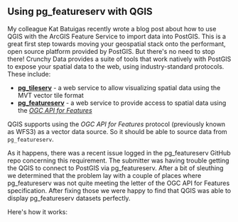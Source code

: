 ## Using pg_featureserv with QGIS

My colleague Kat Batuigas recently wrote a blog post about how to use QGIS with the ArcGIS Feature Service to import data into PostGIS.  This is a great first step towards moving your geospatial stack onto the performant, open source platform provided by PostGIS.  But there's no need to stop there!  Crunchy Data provides a suite of tools that work natively with PostGIS to expose your spatial data to the web, using industry-standard protocols.  These include:

* [**pg_tileserv**](https://github.com/CrunchyData/pg_tileserv) - a web service to allow visualizing spatial data using the MVT vector tile format
* [**pg_featureserv**](https://github.com/CrunchyData/pg_featureserv) - a web service to provide access to spatial data using the [*OGC API for Features*](http://docs.opengeospatial.org/is/17-069r3/17-069r3.html) 

QGIS supports using the *OGC API for Features* protocol (previously known as WFS3) as a vector data source.  So it should be able to source data from `pg_featureserv`.

As it happens, there was a recent issue logged in the pg_featureserv GitHub repo concerning this requirement.  The submitter was having trouble getting the QGIS to connect to PostGIS via pg_featureserv.  After a bit of sleuthing we determined that the problem lay with a couple of places where pg_featureserv was not quite meeting the letter of the OGC API for Features specification.  After fixing those we were happy to find that QGIS was able to display pg_featureserv datasets perfectly.

Here's how it works:  

